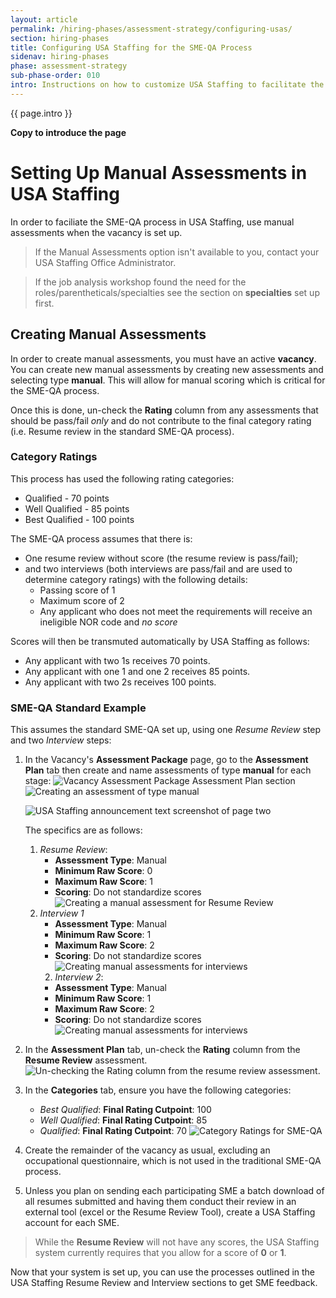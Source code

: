 ```yaml
---
layout: article
permalink: /hiring-phases/assessment-strategy/configuring-usas/
section: hiring-phases
title: Configuring USA Staffing for the SME-QA Process
sidenav: hiring-phases
phase: assessment-strategy
sub-phase-order: 010
intro: Instructions on how to customize USA Staffing to facilitate the SME-QA Process.
---
```


<p class="usa-intro">
  {{ page.intro }}
</p>

**Copy to introduce the page**

# Setting Up Manual Assessments in USA Staffing

In order to faciliate the SME-QA process in USA Staffing, use manual assessments when the vacancy is set
up.

> If the Manual Assessments option isn't available to you, contact your USA Staffing Office Administrator.

> If the job analysis workshop found the need for the roles/parentheticals/specialties see the section on **specialties** set up first.

## Creating Manual Assessments

In order to create manual assessments, you must have an active
**vacancy**. You can create new manual assessments by creating new
assessments and selecting type **manual**. This will allow for manual
scoring which is critical for the SME-QA process.

Once this is done, un-check the **Rating** column from any assessments
that should be pass/fail _only_ and do not contribute to the final category rating (i.e. Resume review in the standard SME-QA process).

### Category Ratings

This process has used the following rating categories:

* Qualified - 70 points
* Well Qualified - 85 points
* Best Qualified - 100 points

The SME-QA process assumes that there is:

* One resume review without score (the resume review is pass/fail);
* and two interviews (both interviews are pass/fail and are used to determine category ratings) with the following details:
    * Passing score of 1
    * Maximum score of 2
    * Any applicant who does not meet the requirements will receive an ineligible NOR code and _no score_

Scores will then be transmuted automatically by USA Staffing as follows:

* Any applicant with two 1s receives 70 points.
* Any applicant with one 1 and one 2 receives 85 points.
* Any applicant with two 2s receives 100 points.

### SME-QA Standard Example

This assumes the standard SME-QA set up, using one *Resume Review* step and two *Interview* steps:
1. In the Vacancy's **Assessment Package** page, go to the **Assessment Plan** tab then create and name assessments of type **manual** for each stage:
    ![Vacancy Assessment Package Assessment Plan section](./tmp/assessment-package-new-assessment.png)
    ![Creating an assessment of type manual](./tmp/assessment-creation-manual.png)
    
    <img src="{{site.baseurl}}/assets/img/usas/announcement-text-p2.png" alt="USA Staffing announcement text screenshot of page two">
    
    The specifics are as follows:
    1. *Resume Review*:
        - **Assessment Type**: Manual
        - **Minimum Raw Score**: 0
        - **Maximum Raw Score**: 1
        - **Scoring**: Do not standardize scores
        ![Creating a manual assessment for Resume Review](./tmp/assessment-create-resume-review.png)
    2. *Interview 1*
        - **Assessment Type**: Manual
        - **Minimum Raw Score**: 1
        - **Maximum Raw Score**: 2
        - **Scoring**: Do not standardize scores
        ![Creating manual assessments for interviews](./tmp/assessment-create-interview.png)
        2. *Interview 2*:
        - **Assessment Type**: Manual
        - **Minimum Raw Score**: 1
        - **Maximum Raw Score**: 2
        - **Scoring**: Do not standardize scores
        ![Creating manual assessments for interviews](./tmp/assessment-create-interview.png)
2. In the **Assessment Plan** tab, un-check the **Rating** column from
    the **Resume Review** assessment.
    ![Un-checking the Rating column from the resume review   assessment.](./tmp/assessments-set-up-complete.png)
3. In the **Categories** tab, ensure you have the following categories:
    - *Best Qualified*: **Final Rating Cutpoint**: 100
    - *Well Qualified*: **Final Rating Cutpoint**: 85
    - *Qualified*: **Final Rating Cutpoint**: 70
    ![Category Ratings for SME-QA](./tmp/assessment-categories.png)
4. Create the remainder of the vacancy as usual, excluding an occupational questionnaire, which is not used in the traditional SME-QA process.
5. Unless you plan on sending each participating SME a batch download of all resumes submitted and having them conduct their review in an external tool (excel or the Resume Review Tool), create a USA Staffing account for each SME.

> While the **Resume Review** will not have any scores, the USA Staffing system currently requires that you allow for a score of **0** or **1**.

Now that your system is set up, you can use the processes outlined in the USA Staffing Resume Review and Interview sections to get SME feedback.
